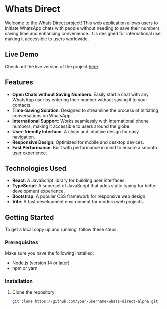 # Whats Direct

Welcome to the Whats Direct project! This web application allows users to initiate WhatsApp chats with people without needing to save their numbers, saving time and enhancing convenience. It is designed for international use, making it accessible to users worldwide.

## Live Demo

Check out the live version of the project [here](https://whats-direct-alpha.vercel.app/).

## Features

- **Open Chats without Saving Numbers**: Easily start a chat with any WhatsApp user by entering their number without saving it to your contacts.
- **Time-Saving Solution**: Designed to streamline the process of initiating conversations on WhatsApp.
- **International Support**: Works seamlessly with international phone numbers, making it accessible to users around the globe.
- **User-friendly Interface**: A clean and intuitive design for easy navigation.
- **Responsive Design**: Optimized for mobile and desktop devices.
- **Fast Performance**: Built with performance in mind to ensure a smooth user experience.

## Technologies Used

- **React**: A JavaScript library for building user interfaces.
- **TypeScript**: A superset of JavaScript that adds static typing for better development experience.
- **Bootstrap**: A popular CSS framework for responsive web design.
- **Vite**: A fast development environment for modern web projects.

## Getting Started

To get a local copy up and running, follow these steps:

### Prerequisites

Make sure you have the following installed:

- Node.js (version 14 or later)
- npm or yarn

### Installation

1. Clone the repository:

   ```bash
   git clone https://github.com/your-username/whats-direct-alpha.git
